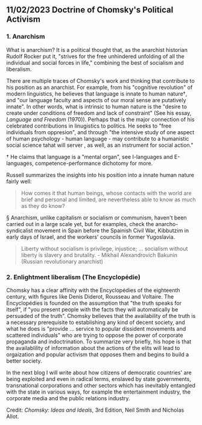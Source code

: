 ## 11/02/2023 Doctrine of Chomsky's Political Activism

### 1. Anarchism 

What is anarchism? It is a political thought that, as the anarchist historian Rudolf Rocker put it, "strives for the free unhindered unfolding of all the individual and social forces in life," combining the best of socialism and liberalism.

There are multiple traces of Chomsky's work and thinking that contribute to his position as an anarchist. For example, from his "cognitive revolution" of modern linguistics, he believes that language is innate to human nature†, and "our language faculty and aspects of our moral sense are putatively innate". In other words, what is intrinsic to human nature is the "desire to create under conditions of freedom and lack of constraint" (See his essay, *Language and Freedom* (1970)). Perhaps that is the major connection of his celebrated contributions in linugistics to politics. He seeks to "free individuals from oppresion", and through "the intensive study of one aspect of human psychology - human language - may contribute to a humanistic social science tahat will server , as well, as an instrument for social action."

† He claims that language is a "mental organ", see I-languages and E-languages, competence-performance dichotomy for more. 

Russell summarizes the insights into his position into a innate human nature fairly well:

>  How comes it that human beings, whose contacts with the world are brief and personal and limited, are nevertheless able to know as much as they do know?

§ Anarchism, unlike capitalism or socialism or communism, haven't been carried out in a large scale yet, but for examples, check the anarcho-syndicalist movement in Spain before the Spainish Civil War, Kibbutzim in early days of Israel, and the workers' councils in former Yugoslavia.

> Liberty without socialism is privilege, injustice; ... socialism without liberty is slavery and brutality. - Mikhail Alexandrovich Bakunin (Russian revolutionary anarchist)

### 2. Enlightment liberalism (The Encyclopédie)

Chomsky has a clear affinity with the Encyclopédies of the eighteenth century, with figures like Denis Diderot, Rousseau and Voltaire. The Encyclopédies is founded on the assumption that "the truth speaks for itself", if "you present people with the facts they will automatically be persuaded of the truth". Chomsky believes that the availability of the truth is a necessary prerequisite to establishing any kind of decent society, and what he does is "provide ...  service to popular dissident movements and scattered individuals" who are trying to oppose the power of corporate propaganda and indoctrination. To summarize very briefly, his hope is that the availablility of information about the actions of the elits will lead to orgaization and popular activism that opposes them and begins to build a better society.

In the next blog I will write about how citizens of democratic countries' are being exploited and even in radical terms, enslaved by state governments, transnational corporations and other sectors which has inevitably entangled with the state in various ways, for example the entertainment industry, the corporate media and the public relations industry.


Credit: *Chomsky: Ideas and Ideals*, 3rd Edition, Neil Smith and Nicholas Allot.
